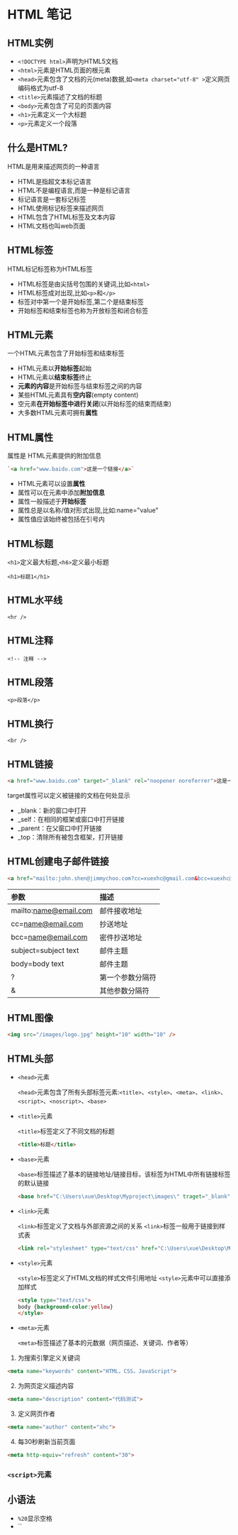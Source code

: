 # HTML 笔记

## HTML实例

- `<!DOCTYPE html>`声明为HTML5文档
- `<html>`元素是HTML页面的根元素
- `<head>`元素包含了文档的元(meta)数据,如`<meta charset="utf-8" >`定义网页编码格式为utf-8
- `<title>`元素描述了文档的标题
- `<body>`元素包含了可见的页面内容
- `<h1>`元素定义一个大标题
- `<p>`元素定义一个段落

## 什么是HTML?

HTML是用来描述网页的一种语言

- HTML是指超文本标记语言
- HTML不是编程语言,而是一种是标记语言
- 标记语言是一套标记标签
- HTML使用标记标签来描述网页
- HTML包含了HTML标签及文本内容
- HTML文档也叫web页面

## HTML标签

HTML标记标签称为HTML标签

- HTML标签是由尖括号包围的关键词,比如`<html>`
- HTML标签成对出现,比如`<p>`和`</p>`
- 标签对中第一个是开始标签,第二个是结束标签
- 开始标签和结束标签也称为开放标签和闭合标签

## HTML元素

一个HTML元素包含了开始标签和结束标签

- HTML元素以**开始标签**起始
- HTML元素以**结束标签**终止
- **元素的内容**是开始标签与结束标签之间的内容
- 某些HTML元素具有**空内容**(empty content)
- 空元素**在开始标签中进行关闭**(以开始标签的结束而结束)
- 大多数HTML元素可拥有**属性**

## HTML属性

属性是 HTML元素提供的附加信息

```HTML
`<a href="www.baidu.com">这是一个链接</a>`
```

- HTML元素可以设置**属性**
- 属性可以在元素中添加**附加信息**
- 属性一般描述于**开始标签**
- 属性总是以名称/值对形式出现,比如:name="value"
- 属性值应该始终被包括在引号内

## HTML标题

`<h1>`定义最大标题,`<h6>`定义最小标题

`<h1>标题1</h1>`

## HTML水平线

`<hr />`

## HTML注释

`<!-- 注释 -->`

## HTML段落

`<p>段落</p>`

## HTML换行

`<br />`

## HTML链接

```HTML
<a href="www.baidu.com" target="_blank" rel="noopener noreferrer">这是一个链接</a>`<br />
```

target属性可以定义被链接的文档在何处显示

- _blank：新的窗口中打开
- _self：在相同的框架或窗口中打开链接
- _parent：在父窗口中打开链接
- _top：清除所有被包含框架，打开链接

## HTML创建电子邮件链接

```HTML
<a href="mailto:john.shen@jimmychoo.com?cc=xuexhc@gmail.com&bcc=xuexhc@outlook.com&Subject=Hello%20again&body=Thank%20You!" target="_top">发送邮件</a>
```

|参数                  |描述            |
|:-                   |:-              |
| mailto:name@email.com|邮件接收地址    |
| cc=name@email.com    |抄送地址        |
| bcc=name@email.com   |密件抄送地址    |
| subject=subject text |邮件主题        |
| body=body text       |邮件主题        |
| ?                    |第一个参数分隔符 |
| &                    |其他参数分隔符   |




## HTML图像

```HTML
<img src="/images/logo.jpg" height="10" width="10" />
```

## HTML头部


- `<head>`元素

  `<head>`元素包含了所有头部标签元素:`<title>`、`<style>`、`<meta>`、`<link>`、`<script>`、`<noscript>`、`<base>`

- `<title>`元素
  
  `<title>`标签定义了不同文档的标题

  ```HTML
  <title>标题</title>
  ```

- `<base>`元素

  `<base>`标签描述了基本的链接地址/链接目标，该标签为HTML中所有链接标签的默认链接
  ```HTML
  <base href="C:\Users\xue\Desktop\Myproject\images\" traget="_blank">
  ```
  
- `<link>`元素

  `<link>`标签定义了文档与外部资源之间的关系
  `<link>`标签一般用于链接到样式表
  
  ```HTML
  <link rel="stylesheet" type="text/css" href="C:\Users\xue\Desktop\Myproject\CSS\mystyle.css">
  ```

- `<style>`元素

  `<style>`标签定义了HTML文档的样式文件引用地址
  `<style>`元素中可以直接添加样式
  
  ```HTML
  <style type="text/css">
  body {background-color:yellow}
  </style>
  ```

- `<meta>`元素

  `<meta>`标签描述了基本的元数据（网页描述、关键词、作者等）
  
1. 为搜索引擎定义关键词
  
  ```HTML
  <meta name="keywords" content="HTML，CSS，JavaScript">
  ```
2. 为网页定义描述内容
  
  ```HTML
  <meta name="description" content="代码测试">
  ```
3. 定义网页作者
  
  ```HTML
  <meta name="author" content="xhc">
  ```
4. 每30秒刷新当前页面
  
  ```HTML
  <meta http-equiv="refresh" content="30">
  ```




### `<script>`元素






## 小语法

- `%20`显示空格
- ``












